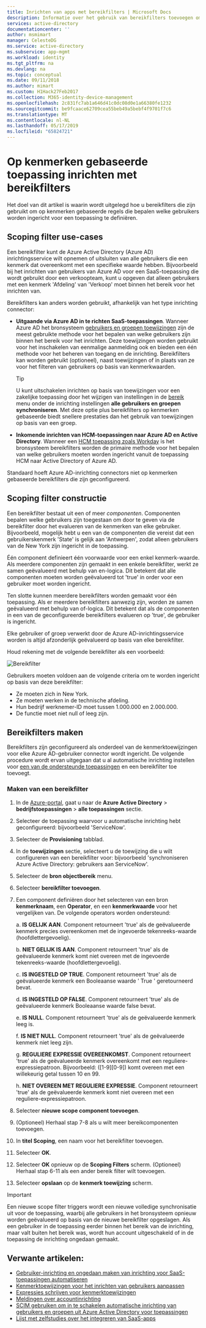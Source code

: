 ```yaml
---
title: Inrichten van apps met bereikfilters | Microsoft Docs
description: Informatie over het gebruik van bereikfilters toevoegen om te voorkomen dat objecten in apps die ondersteuning bieden voor geautomatiseerde gebruikersinrichting van wordt ingericht als een object niet voldoet aan uw zakelijke vereisten.
services: active-directory
documentationcenter: ''
author: msmimart
manager: CelesteDG
ms.service: active-directory
ms.subservice: app-mgmt
ms.workload: identity
ms.tgt_pltfrm: na
ms.devlang: na
ms.topic: conceptual
ms.date: 09/11/2018
ms.author: mimart
ms.custom: H1Hack27Feb2017
ms.collection: M365-identity-device-management
ms.openlocfilehash: 2c831fc7ab1a646d41c0dc08d0e1a66380fe1232
ms.sourcegitcommit: be9fcaace62709cea55beb49a5bebf4f9701f7c6
ms.translationtype: MT
ms.contentlocale: nl-NL
ms.lasthandoff: 05/17/2019
ms.locfileid: "65824721"
---
```

# <a name="attribute-based-application-provisioning-with-scoping-filters"></a>Op kenmerken gebaseerde toepassing inrichten met bereikfilters
Het doel van dit artikel is waarin wordt uitgelegd hoe u bereikfilters die zijn gebruikt om op kenmerken gebaseerde regels die bepalen welke gebruikers worden ingericht voor een toepassing te definiëren.

## <a name="scoping-filter-use-cases"></a>Scoping filter use-cases

Een bereikfilter kunt de Azure Active Directory (Azure AD) inrichtingsservice wilt opnemen of uitsluiten van alle gebruikers die een kenmerk dat overeenkomt met een specifieke waarde hebben. Bijvoorbeeld bij het inrichten van gebruikers van Azure AD voor een SaaS-toepassing die wordt gebruikt door een verkoopteam, kunt u opgeven dat alleen gebruikers met een kenmerk 'Afdeling' van 'Verkoop' moet binnen het bereik voor het inrichten van.

Bereikfilters kan anders worden gebruikt, afhankelijk van het type inrichting connector:

* **Uitgaande via Azure AD in te richten SaaS-toepassingen**. Wanneer Azure AD het bronsysteem [gebruikers en groepen toewijzingen](assign-user-or-group-access-portal.md) zijn de meest gebruikte methode voor het bepalen van welke gebruikers zijn binnen het bereik voor het inrichten. Deze toewijzingen worden gebruikt voor het inschakelen van eenmalige aanmelding ook en bieden een één methode voor het beheren van toegang en de inrichting. Bereikfilters kan worden gebruikt (optioneel), naast toewijzingen of in plaats van ze voor het filteren van gebruikers op basis van kenmerkwaarden.

    >[!TIP]
    > U kunt uitschakelen inrichten op basis van toewijzingen voor een zakelijke toepassing door het wijzigen van instellingen in de [bereik](user-provisioning.md#how-do-i-set-up-automatic-provisioning-to-an-application) menu onder de inrichting instellingen **alle gebruikers en groepen synchroniseren**. Met deze optie plus bereikfilters op kenmerken gebaseerde biedt snellere prestaties dan het gebruik van toewijzingen op basis van een groep.  

* **Inkomende inrichten van HCM-toepassingen naar Azure AD en Active Directory**. Wanneer een [HCM toepassing zoals Workday](../saas-apps/workday-tutorial.md) is het bronsysteem bereikfilters worden de primaire methode voor het bepalen van welke gebruikers moeten worden ingericht vanuit de toepassing HCM naar Active Directory of Azure AD.

Standaard hoeft Azure AD-inrichting connectors niet op kenmerken gebaseerde bereikfilters die zijn geconfigureerd. 

## <a name="scoping-filter-construction"></a>Scoping filter constructie

Een bereikfilter bestaat uit een of meer *componenten*. Componenten bepalen welke gebruikers zijn toegestaan om door te geven via de bereikfilter door het evalueren van de kenmerken van elke gebruiker. Bijvoorbeeld, mogelijk hebt u een van de componenten die vereist dat een gebruikerskenmerk 'State' is gelijk aan 'Antwerpen', zodat alleen gebruikers van de New York zijn ingericht in de toepassing. 

Één component definieert één voorwaarde voor een enkel kenmerk-waarde. Als meerdere componenten zijn gemaakt in een enkele bereikfilter, werkt ze samen geëvalueerd met behulp van en-logica. Dit betekent dat alle componenten moeten worden geëvalueerd tot 'true' in order voor een gebruiker moet worden ingericht.

Ten slotte kunnen meerdere bereikfilters worden gemaakt voor één toepassing. Als er meerdere bereikfilters aanwezig zijn, worden ze samen geëvalueerd met behulp van of-logica. Dit betekent dat als de componenten in een van de geconfigureerde bereikfilters evalueren op 'true', de gebruiker is ingericht.

Elke gebruiker of groep verwerkt door de Azure AD-inrichtingsservice worden is altijd afzonderlijk geëvalueerd op basis van elke bereikfilter.

Houd rekening met de volgende bereikfilter als een voorbeeld:

![Bereikfilter](./media/define-conditional-rules-for-provisioning-user-accounts/scoping-filter.PNG) 

Gebruikers moeten voldoen aan de volgende criteria om te worden ingericht op basis van deze bereikfilter:

* Ze moeten zich in New York.
* Ze moeten werken in de technische afdeling.
* Hun bedrijf werknemer-ID moet tussen 1.000.000 en 2.000.000.
* De functie moet niet null of leeg zijn.

## <a name="create-scoping-filters"></a>Bereikfilters maken
Bereikfilters zijn geconfigureerd als onderdeel van de kenmerktoewijzingen voor elke Azure AD-gebruiker connector wordt ingericht. De volgende procedure wordt ervan uitgegaan dat u al automatische inrichting instellen voor [een van de ondersteunde toepassingen](../saas-apps/tutorial-list.md) en een bereikfilter toe toevoegt.

### <a name="create-a-scoping-filter"></a>Maken van een bereikfilter
1. In de [Azure-portal](https://portal.azure.com), gaat u naar de **Azure Active Directory** > **bedrijfstoepassingen** > **alle toepassingen** sectie.

2. Selecteer de toepassing waarvoor u automatische inrichting hebt geconfigureerd: bijvoorbeeld 'ServiceNow'.

3. Selecteer de **Provisioning** tabblad.

4. In de **toewijzingen** sectie, selecteert u de toewijzing die u wilt configureren van een bereikfilter voor: bijvoorbeeld 'synchroniseren Azure Active Directory: gebruikers aan ServiceNow'.

5. Selecteer de **bron objectbereik** menu.

6. Selecteer **bereikfilter toevoegen**.

7. Een component definiëren door het selecteren van een bron **kenmerknaam**, een **Operator**, en een **kenmerkwaarde** voor het vergelijken van. De volgende operators worden ondersteund:

   a. **IS GELIJK AAN**. Component retourneert 'true' als de geëvalueerde kenmerk precies overeenkomen met de ingevoerde tekenreeks-waarde (hoofdlettergevoelig).

   b. **NIET GELIJK IS AAN**. Component retourneert 'true' als de geëvalueerde kenmerk komt niet overeen met de ingevoerde tekenreeks-waarde (hoofdlettergevoelig).

   c. **IS INGESTELD OP TRUE**. Component retourneert 'true' als de geëvalueerde kenmerk een Booleaanse waarde ' True ' geretourneerd bevat.

   d. **IS INGESTELD OP FALSE**. Component retourneert 'true' als de geëvalueerde kenmerk Booleaanse waarde false bevat.

   e. **IS NULL**. Component retourneert 'true' als de geëvalueerde kenmerk leeg is.

   f. **IS NIET NULL**. Component retourneert 'true' als de geëvalueerde kenmerk niet leeg zijn.

   g. **REGULIERE EXPRESSIE OVEREENKOMST**. Component retourneert 'true' als de geëvalueerde kenmerk overeenkomt met een reguliere-expressiepatroon. Bijvoorbeeld: ([1-9][0-9]) komt overeen met een willekeurig getal tussen 10 en 99.

   h. **NIET OVEREEN MET REGULIERE EXPRESSIE**. Component retourneert 'true' als de geëvalueerde kenmerk komt niet overeen met een reguliere-expressiepatroon.

8. Selecteer **nieuwe scope component toevoegen**.

9. (Optioneel) Herhaal stap 7-8 als u wilt meer bereikcomponenten toevoegen.

10. In **titel Scoping**, een naam voor het bereikfilter toevoegen.

11. Selecteer **OK**.

12. Selecteer **OK** opnieuw op de **Scoping Filters** scherm. (Optioneel) Herhaal stap 6-11 als een ander bereik filter wilt toevoegen.

13. Selecteer **opslaan** op de **kenmerk toewijzing** scherm. 

>[!IMPORTANT] 
> Een nieuwe scope filter triggers wordt een nieuwe volledige synchronisatie uit voor de toepassing, waarbij alle gebruikers in het bronsysteem opnieuw worden geëvalueerd op basis van de nieuwe bereikfilter opgeslagen. Als een gebruiker in de toepassing eerder binnen het bereik van de inrichting, maar valt buiten het bereik was, wordt hun account uitgeschakeld of in de toepassing de inrichting ongedaan gemaakt.


## <a name="related-articles"></a>Verwante artikelen:
* [Gebruiker-inrichting en ongedaan maken van inrichting voor SaaS-toepassingen automatiseren](user-provisioning.md)
* [Kenmerktoewijzingen voor het inrichten van gebruikers aanpassen](customize-application-attributes.md)
* [Expressies schrijven voor kenmerktoewijzingen](functions-for-customizing-application-data.md)
* [Meldingen over accountinrichting](user-provisioning.md)
* [SCIM gebruiken om in te schakelen automatische inrichting van gebruikers en groepen uit Azure Active Directory voor toepassingen](use-scim-to-provision-users-and-groups.md)
* [Lijst met zelfstudies over het integreren van SaaS-apps](../saas-apps/tutorial-list.md)


